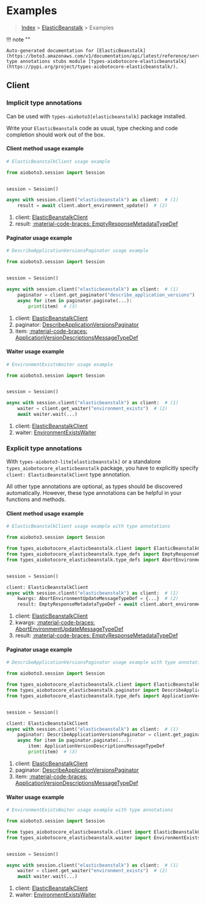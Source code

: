 # Examples

> [Index](../README.md) > [ElasticBeanstalk](./README.md) > Examples

!!! note ""

    Auto-generated documentation for [ElasticBeanstalk](https://boto3.amazonaws.com/v1/documentation/api/latest/reference/services/elasticbeanstalk.html#elasticbeanstalk)
    type annotations stubs module [types-aiobotocore-elasticbeanstalk](https://pypi.org/project/types-aiobotocore-elasticbeanstalk/).

## Client

### Implicit type annotations

Can be used with `types-aioboto3[elasticbeanstalk]` package installed.

Write your `ElasticBeanstalk` code as usual,
type checking and code completion should work out of the box.



#### Client method usage example

```python
# ElasticBeanstalkClient usage example

from aioboto3.session import Session


session = Session()

async with session.client("elasticbeanstalk") as client:  # (1)
    result = await client.abort_environment_update()  # (2)
```

1. client: [ElasticBeanstalkClient](./client.md)
2. result: [:material-code-braces: EmptyResponseMetadataTypeDef](./type_defs.md#emptyresponsemetadatatypedef)



#### Paginator usage example

```python
# DescribeApplicationVersionsPaginator usage example

from aioboto3.session import Session


session = Session()

async with session.client("elasticbeanstalk") as client:  # (1)
    paginator = client.get_paginator("describe_application_versions")  # (2)
    async for item in paginator.paginate(...):
        print(item)  # (3)
```

1. client: [ElasticBeanstalkClient](./client.md)
2. paginator: [DescribeApplicationVersionsPaginator](./paginators.md#describeapplicationversionspaginator)
3. item: [:material-code-braces: ApplicationVersionDescriptionsMessageTypeDef](./type_defs.md#applicationversiondescriptionsmessagetypedef)



#### Waiter usage example

```python
# EnvironmentExistsWaiter usage example

from aioboto3.session import Session


session = Session()

async with session.client("elasticbeanstalk") as client:  # (1)
    waiter = client.get_waiter("environment_exists")  # (2)
    await waiter.wait(...)
```

1. client: [ElasticBeanstalkClient](./client.md)
2. waiter: [EnvironmentExistsWaiter](./waiters.md#environmentexistswaiter)


### Explicit type annotations

With `types-aioboto3-lite[elasticbeanstalk]`
or a standalone `types_aiobotocore_elasticbeanstalk` package, you have to explicitly specify
`client: ElasticBeanstalkClient` type annotation.

All other type annotations are optional, as types should be discovered automatically.
However, these type annotations can be helpful in your functions and methods.


#### Client method usage example

```python
# ElasticBeanstalkClient usage example with type annotations

from aioboto3.session import Session

from types_aiobotocore_elasticbeanstalk.client import ElasticBeanstalkClient
from types_aiobotocore_elasticbeanstalk.type_defs import EmptyResponseMetadataTypeDef
from types_aiobotocore_elasticbeanstalk.type_defs import AbortEnvironmentUpdateMessageTypeDef


session = Session()

client: ElasticBeanstalkClient
async with session.client("elasticbeanstalk") as client:  # (1)
    kwargs: AbortEnvironmentUpdateMessageTypeDef = {...}  # (2)
    result: EmptyResponseMetadataTypeDef = await client.abort_environment_update(**kwargs)  # (3)
```

1. client: [ElasticBeanstalkClient](./client.md)
2. kwargs: [:material-code-braces: AbortEnvironmentUpdateMessageTypeDef](./type_defs.md#abortenvironmentupdatemessagetypedef)
3. result: [:material-code-braces: EmptyResponseMetadataTypeDef](./type_defs.md#emptyresponsemetadatatypedef)



#### Paginator usage example

```python
# DescribeApplicationVersionsPaginator usage example with type annotations

from aioboto3.session import Session

from types_aiobotocore_elasticbeanstalk.client import ElasticBeanstalkClient
from types_aiobotocore_elasticbeanstalk.paginator import DescribeApplicationVersionsPaginator
from types_aiobotocore_elasticbeanstalk.type_defs import ApplicationVersionDescriptionsMessageTypeDef


session = Session()

client: ElasticBeanstalkClient
async with session.client("elasticbeanstalk") as client:  # (1)
    paginator: DescribeApplicationVersionsPaginator = client.get_paginator("describe_application_versions")  # (2)
    async for item in paginator.paginate(...):
        item: ApplicationVersionDescriptionsMessageTypeDef
        print(item)  # (3)
```

1. client: [ElasticBeanstalkClient](./client.md)
2. paginator: [DescribeApplicationVersionsPaginator](./paginators.md#describeapplicationversionspaginator)
3. item: [:material-code-braces: ApplicationVersionDescriptionsMessageTypeDef](./type_defs.md#applicationversiondescriptionsmessagetypedef)



#### Waiter usage example

```python
# EnvironmentExistsWaiter usage example with type annotations

from aioboto3.session import Session

from types_aiobotocore_elasticbeanstalk.client import ElasticBeanstalkClient
from types_aiobotocore_elasticbeanstalk.waiter import EnvironmentExistsWaiter


session = Session()

async with session.client("elasticbeanstalk") as client:  # (1)
    waiter = client.get_waiter("environment_exists")  # (2)
    await waiter.wait(...)
```

1. client: [ElasticBeanstalkClient](./client.md)
2. waiter: [EnvironmentExistsWaiter](./waiters.md#environmentexistswaiter)


